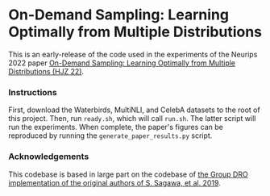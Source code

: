 # On-Demand Sampling: Learning Optimally from Multiple Distributions

This is an early-release of the code used in the experiments of the Neurips 2022 paper [On-Demand Sampling:
Learning Optimally from Multiple Distributions (HJZ 22)](https://eric-zhao.com/files/On-Demand%20Sampling%20%5bNeurips%202022%5d.pdf).

### Instructions
First, download the Waterbirds, MultiNLI, and CelebA datasets to the root of this project.
Then, run `ready.sh`, which will call `run.sh`.
The latter script will run the experiments.
When complete, the paper's figures can be reproduced by running the `generate_paper_results.py` script.

### Acknowledgements
This codebase is based in large part on the codebase of [the Group DRO implementation of the original authors of S. Sagawa, et al. 2019](https://github.com/kohpangwei/group_DRO).
